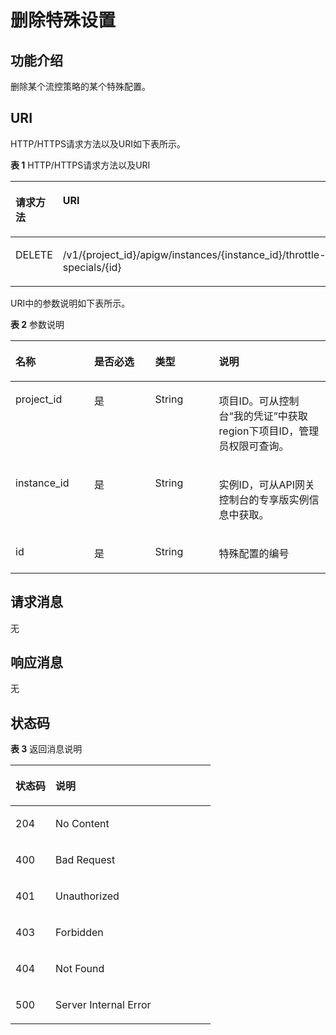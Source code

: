 # 删除特殊设置<a name="apig-phapi-180713080"></a>

## 功能介绍<a name="section45779418"></a>

删除某个流控策略的某个特殊配置。

## URI<a name="section9361583"></a>

HTTP/HTTPS请求方法以及URI如下表所示。

**表 1**  HTTP/HTTPS请求方法以及URI

<a name="table33128920"></a>
<table><thead align="left"><tr id="row56178382"><th class="cellrowborder" valign="top" width="20%" id="mcps1.2.3.1.1"><p id="p54155073"><a name="p54155073"></a><a name="p54155073"></a>请求方法</p>
</th>
<th class="cellrowborder" valign="top" width="80%" id="mcps1.2.3.1.2"><p id="p24484764"><a name="p24484764"></a><a name="p24484764"></a>URI</p>
</th>
</tr>
</thead>
<tbody><tr id="row37108872"><td class="cellrowborder" valign="top" width="20%" headers="mcps1.2.3.1.1 "><p id="p53028652"><a name="p53028652"></a><a name="p53028652"></a>DELETE</p>
</td>
<td class="cellrowborder" valign="top" width="80%" headers="mcps1.2.3.1.2 "><p id="p353585"><a name="p353585"></a><a name="p353585"></a>/v1/{project_id}/apigw/instances/{instance_id}/throttle-specials/{id}</p>
</td>
</tr>
</tbody>
</table>

URI中的参数说明如下表所示。

**表 2**  参数说明

<a name="table28640447"></a>
<table><thead align="left"><tr id="row64277225"><th class="cellrowborder" valign="top" width="25%" id="mcps1.2.5.1.1"><p id="p39072761"><a name="p39072761"></a><a name="p39072761"></a>名称</p>
</th>
<th class="cellrowborder" valign="top" width="19.33%" id="mcps1.2.5.1.2"><p id="p10777090"><a name="p10777090"></a><a name="p10777090"></a>是否必选</p>
</th>
<th class="cellrowborder" valign="top" width="20.27%" id="mcps1.2.5.1.3"><p id="p529067"><a name="p529067"></a><a name="p529067"></a>类型</p>
</th>
<th class="cellrowborder" valign="top" width="35.4%" id="mcps1.2.5.1.4"><p id="p42854428"><a name="p42854428"></a><a name="p42854428"></a>说明</p>
</th>
</tr>
</thead>
<tbody><tr id="row071316329174"><td class="cellrowborder" valign="top" width="25%" headers="mcps1.2.5.1.1 "><p id="p55878963"><a name="p55878963"></a><a name="p55878963"></a>project_id</p>
</td>
<td class="cellrowborder" valign="top" width="19.33%" headers="mcps1.2.5.1.2 "><p id="p29902160"><a name="p29902160"></a><a name="p29902160"></a>是</p>
</td>
<td class="cellrowborder" valign="top" width="20.27%" headers="mcps1.2.5.1.3 "><p id="p6155914"><a name="p6155914"></a><a name="p6155914"></a>String</p>
</td>
<td class="cellrowborder" valign="top" width="35.4%" headers="mcps1.2.5.1.4 "><p id="p28867016"><a name="p28867016"></a><a name="p28867016"></a>项目ID。可从控制台“我的凭证”中获取region下项目ID，管理员权限可查询。</p>
</td>
</tr>
<tr id="row949714325177"><td class="cellrowborder" valign="top" width="25%" headers="mcps1.2.5.1.1 "><p id="p1780913159538"><a name="p1780913159538"></a><a name="p1780913159538"></a>instance_id</p>
</td>
<td class="cellrowborder" valign="top" width="19.33%" headers="mcps1.2.5.1.2 "><p id="p9809215115310"><a name="p9809215115310"></a><a name="p9809215115310"></a>是</p>
</td>
<td class="cellrowborder" valign="top" width="20.27%" headers="mcps1.2.5.1.3 "><p id="p1280914152538"><a name="p1280914152538"></a><a name="p1280914152538"></a>String</p>
</td>
<td class="cellrowborder" valign="top" width="35.4%" headers="mcps1.2.5.1.4 "><p id="p1880914157537"><a name="p1880914157537"></a><a name="p1880914157537"></a>实例ID，可从API网关控制台的专享版实例信息中获取。</p>
</td>
</tr>
<tr id="row48656638"><td class="cellrowborder" valign="top" width="25%" headers="mcps1.2.5.1.1 "><p id="p48873592"><a name="p48873592"></a><a name="p48873592"></a>id</p>
</td>
<td class="cellrowborder" valign="top" width="19.33%" headers="mcps1.2.5.1.2 "><p id="p66446899"><a name="p66446899"></a><a name="p66446899"></a>是</p>
</td>
<td class="cellrowborder" valign="top" width="20.27%" headers="mcps1.2.5.1.3 "><p id="p13489751"><a name="p13489751"></a><a name="p13489751"></a>String</p>
</td>
<td class="cellrowborder" valign="top" width="35.4%" headers="mcps1.2.5.1.4 "><p id="p18928010"><a name="p18928010"></a><a name="p18928010"></a>特殊配置的编号</p>
</td>
</tr>
</tbody>
</table>

## 请求消息<a name="section17145384"></a>

无

## 响应消息<a name="section46598903"></a>

无

## 状态码<a name="section20090736"></a>

**表 3**  返回消息说明

<a name="table35281476"></a>
<table><thead align="left"><tr id="row8318108"><th class="cellrowborder" valign="top" width="20%" id="mcps1.2.3.1.1"><p id="p2678125"><a name="p2678125"></a><a name="p2678125"></a>状态码</p>
</th>
<th class="cellrowborder" valign="top" width="80%" id="mcps1.2.3.1.2"><p id="p15601604"><a name="p15601604"></a><a name="p15601604"></a>说明</p>
</th>
</tr>
</thead>
<tbody><tr id="row55770374"><td class="cellrowborder" valign="top" width="20%" headers="mcps1.2.3.1.1 "><p id="p21106461"><a name="p21106461"></a><a name="p21106461"></a>204</p>
</td>
<td class="cellrowborder" valign="top" width="80%" headers="mcps1.2.3.1.2 "><p id="p31901809"><a name="p31901809"></a><a name="p31901809"></a>No Content</p>
</td>
</tr>
<tr id="row18680829"><td class="cellrowborder" valign="top" width="20%" headers="mcps1.2.3.1.1 "><p id="p36752182"><a name="p36752182"></a><a name="p36752182"></a>400</p>
</td>
<td class="cellrowborder" valign="top" width="80%" headers="mcps1.2.3.1.2 "><p id="p439515463618"><a name="p439515463618"></a><a name="p439515463618"></a>Bad Request</p>
</td>
</tr>
<tr id="row15904615"><td class="cellrowborder" valign="top" width="20%" headers="mcps1.2.3.1.1 "><p id="p13205437"><a name="p13205437"></a><a name="p13205437"></a>401</p>
</td>
<td class="cellrowborder" valign="top" width="80%" headers="mcps1.2.3.1.2 "><p id="p63007447"><a name="p63007447"></a><a name="p63007447"></a>Unauthorized</p>
</td>
</tr>
<tr id="row30196113"><td class="cellrowborder" valign="top" width="20%" headers="mcps1.2.3.1.1 "><p id="p29966093"><a name="p29966093"></a><a name="p29966093"></a>403</p>
</td>
<td class="cellrowborder" valign="top" width="80%" headers="mcps1.2.3.1.2 "><p id="p11334465"><a name="p11334465"></a><a name="p11334465"></a>Forbidden</p>
</td>
</tr>
<tr id="row34901328"><td class="cellrowborder" valign="top" width="20%" headers="mcps1.2.3.1.1 "><p id="p8435340"><a name="p8435340"></a><a name="p8435340"></a>404</p>
</td>
<td class="cellrowborder" valign="top" width="80%" headers="mcps1.2.3.1.2 "><p id="p17426130177"><a name="p17426130177"></a><a name="p17426130177"></a>Not Found</p>
</td>
</tr>
<tr id="row42456898"><td class="cellrowborder" valign="top" width="20%" headers="mcps1.2.3.1.1 "><p id="p16456680"><a name="p16456680"></a><a name="p16456680"></a>500</p>
</td>
<td class="cellrowborder" valign="top" width="80%" headers="mcps1.2.3.1.2 "><p id="p6744143"><a name="p6744143"></a><a name="p6744143"></a>Server Internal Error</p>
</td>
</tr>
</tbody>
</table>

